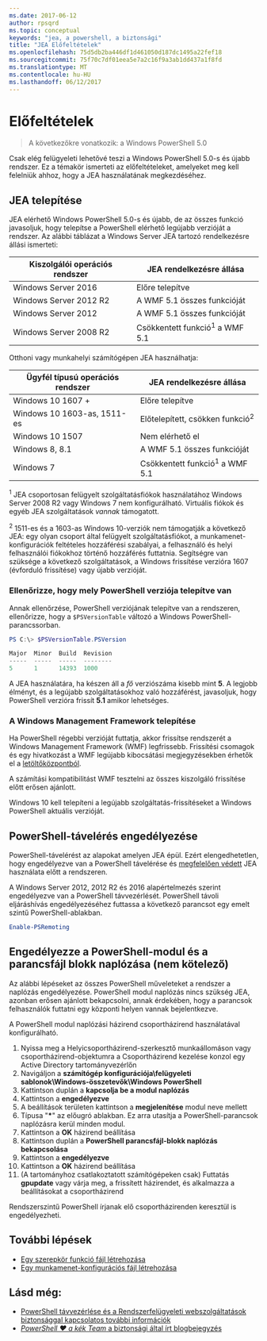 ```yaml
---
ms.date: 2017-06-12
author: rpsqrd
ms.topic: conceptual
keywords: "jea, a powershell, a biztonsági"
title: "JEA Előfeltételek"
ms.openlocfilehash: 75d5db2ba446df1d461050d187dc1495a22fef18
ms.sourcegitcommit: 75f70c7df01eea5e7a2c16f9a3ab1dd437a1f8fd
ms.translationtype: MT
ms.contentlocale: hu-HU
ms.lasthandoff: 06/12/2017
---
```

# <a name="prerequisites"></a>Előfeltételek

> A következőkre vonatkozik: a Windows PowerShell 5.0

Csak elég felügyeleti lehetővé teszi a Windows PowerShell 5.0-s és újabb rendszer.
Ez a témakör ismerteti az előfeltételeket, amelyeket meg kell felelniük ahhoz, hogy a JEA használatának megkezdéséhez.

## <a name="install-jea"></a>JEA telepítése

JEA elérhető Windows PowerShell 5.0-s és újabb, de az összes funkció javasoljuk, hogy telepítse a PowerShell elérhető legújabb verzióját a rendszer.
Az alábbi táblázat a Windows Server JEA tartozó rendelkezésre állási ismerteti:

Kiszolgálói operációs rendszer   | JEA rendelkezésre állása
--------------------------|--------------------------------
Windows Server 2016       | Előre telepítve
Windows Server 2012 R2    | A WMF 5.1 összes funkcióját
Windows Server 2012       | A WMF 5.1 összes funkcióját
Windows Server 2008 R2    | Csökkentett funkció<sup>1</sup> a WMF 5.1

Otthoni vagy munkahelyi számítógépen JEA használhatja:

Ügyfél típusú operációs rendszer   | JEA rendelkezésre állása
--------------------------|-----------------------------------------------------
Windows 10 1607 +          | Előre telepítve
Windows 10 1603-as, 1511-es     | Előtelepített, csökken funkció<sup>2</sup>
Windows 10 1507           | Nem elérhető el
Windows 8, 8.1            | A WMF 5.1 összes funkcióját
Windows 7                 | Csökkentett funkció<sup>1</sup> a WMF 5.1

<sup>1</sup> JEA csoportosan felügyelt szolgáltatásfiókok használatához Windows Server 2008 R2 vagy Windows 7 nem konfigurálható.
Virtuális fiókok és egyéb JEA szolgáltatások *vannak* támogatott.

<sup>2</sup> 1511-es és a 1603-as Windows 10-verziók nem támogatják a következő JEA: egy olyan csoport által felügyelt szolgáltatásfiókot, a munkamenet-konfigurációk feltételes hozzáférési szabályai, a felhasználó és helyi felhasználói fiókokhoz történő hozzáférés futtatnia.
Segítségre van szüksége a következő szolgáltatások, a Windows frissítése verzióra 1607 (évforduló frissítése) vagy újabb verzióját.

### <a name="check-which-version-of-powershell-is-installed"></a>Ellenőrizze, hogy mely PowerShell verziója telepítve van

Annak ellenőrzése, PowerShell verziójának telepítve van a rendszeren, ellenőrizze, hogy a `$PSVersionTable` változó a Windows PowerShell-parancssorban.

```powershell
PS C:\> $PSVersionTable.PSVersion

Major  Minor  Build  Revision
-----  -----  -----  --------
5      1      14393  1000
```

A JEA használatára, ha készen áll a *fő* verziószáma kisebb mint **5**.
A legjobb élményt, és a legújabb szolgáltatásokhoz való hozzáférést, javasoljuk, hogy PowerShell verzióra frissít **5.1** amikor lehetséges.

### <a name="install-windows-management-framework"></a>A Windows Management Framework telepítése

Ha PowerShell régebbi verzióját futtatja, akkor frissítse rendszerét a Windows Management Framework (WMF) legfrissebb.
Frissítési csomagok és egy hivatkozást a WMF legújabb kibocsátási megjegyzésekben érhetők el a [letöltőközpontból](https://aka.ms/WMF5).

A számítási kompatibilitást WMF tesztelni az összes kiszolgáló frissítése előtt erősen ajánlott.

Windows 10 kell telepíteni a legújabb szolgáltatás-frissítéseket a Windows PowerShell aktuális verzióját.

## <a name="enable-powershell-remoting"></a>PowerShell-távelérés engedélyezése

PowerShell-távelérést az alapokat amelyen JEA épül.
Ezért elengedhetetlen, hogy engedélyezve van a PowerShell távelérése és [megfelelően védett](https://msdn.microsoft.com/en-us/powershell/scripting/setup/winrmsecurity) JEA használata előtt a rendszeren.

A Windows Server 2012, 2012 R2 és 2016 alapértelmezés szerint engedélyezve van a PowerShell távvezérlését.
PowerShell távoli eljáráshívás engedélyezéséhez futtassa a következő parancsot egy emelt szintű PowerShell-ablakban.

```powershell
Enable-PSRemoting
```

## <a name="enable-powershell-module-and-script-block-logging-optional"></a>Engedélyezze a PowerShell-modul és a parancsfájl blokk naplózása (nem kötelező)

Az alábbi lépéseket az összes PowerShell műveleteket a rendszer a naplózás engedélyezése.
PowerShell modul naplózás nincs szükség JEA, azonban erősen ajánlott bekapcsolni, annak érdekében, hogy a parancsok felhasználók futtatni egy központi helyen vannak bejelentkezve.

A PowerShell modul naplózási házirend csoportházirend használatával konfigurálható.

1. Nyissa meg a Helyicsoportházirend-szerkesztő munkaállomáson vagy csoportházirend-objektumra a Csoportházirend kezelése konzol egy Active Directory tartományvezérlőn
2. Navigáljon a **számítógép konfigurációja\\felügyeleti sablonok\\Windows-összetevők\\Windows PowerShell**
3. Kattintson duplán a **kapcsolja be a modul naplózás**
4. Kattintson a **engedélyezve**
5. A beállítások területen kattintson a **megjelenítése** modul neve mellett
6. Típusa "**\***" az előugró ablakban. Ez arra utasítja a PowerShell-parancsok naplózásra kerül minden modul.
7. Kattintson a **OK** házirend beállítása
8. Kattintson duplán a **PowerShell parancsfájl-blokk naplózás bekapcsolása**
9. Kattintson a **engedélyezve**
10. Kattintson a **OK** házirend beállítása
11. (A tartományhoz csatlakoztatott számítógépeken csak) Futtatás **gpupdate** vagy várja meg, a frissített házirendet, és alkalmazza a beállításokat a csoportházirend

Rendszerszintű PowerShell írjanak elő csoportházirenden keresztül is engedélyezheti.

## <a name="next-steps"></a>További lépések

- [Egy szerepkör funkció fájl létrehozása](role-capabilities.md)
- [Egy munkamenet-konfigurációs fájl létrehozása](session-configurations.md)

## <a name="see-also"></a>Lásd még:

- [PowerShell távvezérlése és a Rendszerfelügyeleti webszolgáltatások biztonsággal kapcsolatos további információk](https://msdn.microsoft.com/en-us/powershell/scripting/setup/winrmsecurity)
- [*PowerShell ♥ a kék Team* a biztonsági által írt blogbejegyzés](https://blogs.msdn.microsoft.com/powershell/2015/06/09/powershell-the-blue-team/)

